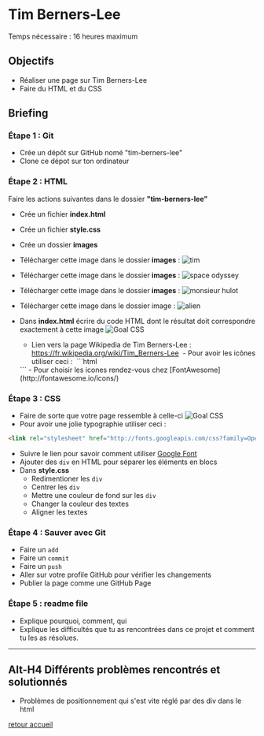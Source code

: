 # Tim Berners-Lee

Temps nécessaire : 16 heures maximum

## Objectifs

- Réaliser une page sur Tim Berners-Lee
- Faire du HTML et du CSS

## Briefing

### Étape 1 : Git

- Crée un dépôt sur GitHub nomé "tim-berners-lee"
- Clone ce dépot sur ton ordinateur

### Étape 2 : HTML

Faire les actions suivantes dans le dossier **"tim-berners-lee"**

- Crée un fichier **index.html**
- Crée un fichier **style.css**
- Crée un dossier **images**
- Télécharger cette image dans le dossier **images** : ![tim](http://internethalloffame.org/sites/default/files/inductees/Berners-Lee_Tim.jpg)
- Télécharger cette image dans le dossier **images** : ![space odyssey](http://lewagon.github.io/html-css-challenges/shared/images/space-odyssey.jpg)
- Télécharger cette image dans le dossier **images** : ![monsieur hulot](http://lewagon.github.io/html-css-challenges/shared/images/monsieur-hulot.jpg)
- Télécharger cette image dans le dossier image : ![alien](http://lewagon.github.io/html-css-challenges/shared/images/alien.jpg)

- Dans **index.html** écrire du code HTML dont le résultat doit correspondre exactement à cette image ![Goal CSS](images/goal-html.png)
  - Lien vers la page Wikipedia de Tim Berners-Lee : https://fr.wikipedia.org/wiki/Tim_Berners-Lee
  - Pour avoir les icônes utiliser ceci :
  ```html
  <link href="http://maxcdn.bootstrapcdn.com/font-awesome/4.2.0/css/font-awesome.min.css" rel="stylesheet">
  ```
  - Pour choisir les icones rendez-vous chez [FontAwesome](http://fontawesome.io/icons/)

### Étape 3 : CSS

- Faire de sorte que votre page ressemble à celle-ci ![Goal CSS](images/goal-css.png)
- Pour avoir une jolie typographie utiliser ceci :
```html
<link rel="stylesheet" href="http://fonts.googleapis.com/css?family=Open+Sans:400,300,700|Montserrat:400,700">
```
- Suivre le lien pour savoir comment utiliser [Google Font](https://fonts.google.com/?query=open&selection.family=Montserrat|Open+Sans)
- Ajouter des `div` en HTML pour séparer les éléments en blocs
- Dans **style.css**
   - Redimentioner les `div`
   - Centrer les `div`
   - Mettre une couleur de fond sur les `div`
   - Changer la couleur des textes
   - Aligner les textes

### Étape 4 : Sauver avec Git

- Faire un `add`
- Faire un `commit`
- Faire un `push`
- Aller sur votre profile GitHub pour vérifier les changements
- Publier la page comme une GitHub Page

### Étape 5 : readme file
- Explique pourquoi, comment, qui
- Explique les difficultés que tu as rencontrées dans ce projet et comment tu les as résolues.

---

Alt-H4 Différents problèmes rencontrés et solutionnés
-----------------------------------------------------
* Problèmes de positionnement qui s'est vite réglé par des div dans le html


[retour accueil](https://github.com/tahrimostapha/Learning-Environment)
